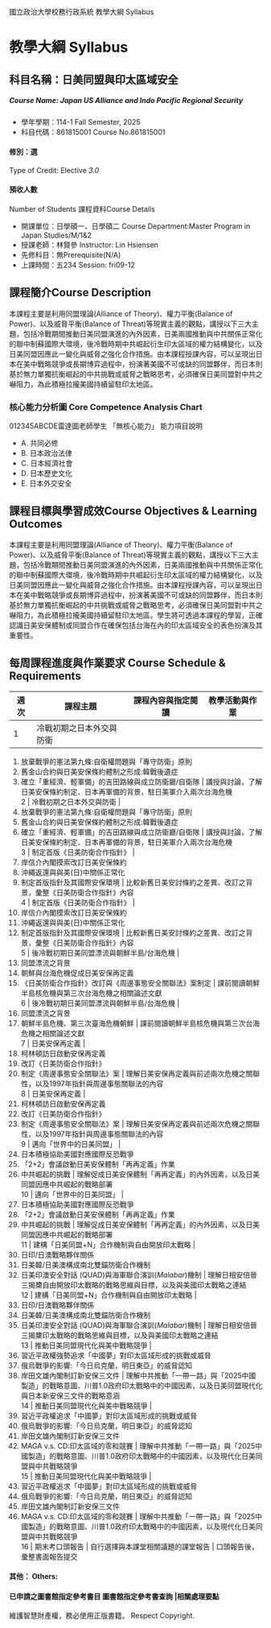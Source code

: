 國立政治大學校務行政系統 教學大綱 Syllabus
# 教學大綱 Syllabus
##  科目名稱：日美同盟與印太區域安全
#####  Course Name: Japan US Alliance and Indo Pacific Regional Security
  * 學年學期：114-1 Fall Semester, 2025 
  * 科目代碼：861815001 Course No.861815001
#### 修別：選
Type of Credit: Elective 
_3.0_
#### 預收人數
Number of Students
課程資料Course Details
  * 開課單位：日學碩一、日學碩二 Course Department:Master Program in Japan Studies/M/1&2 
  * 授課老師：林賢參 Instructor: Lin Hsiensen 
  * 先修科目：無Prerequisite(N/A)
  * 上課時間：五234 Session: fri09-12 
##  課程簡介Course Description
本課程主要是利用同盟理論(Alliance of Theory)、權力平衡(Balance of Power)、以及威脅平衡(Balance of Threat)等現實主義的觀點，講授以下三大主題，包括冷戰期間推動日美同盟演進的內外因素，日美兩國推動與中共關係正常化的聯中制蘇國際大環境，後冷戰時期中共崛起衍生印太區域的權力結構變化，以及日美同盟因應此一變化與威脅之強化合作措施。由本課程授課內容，可以呈現出日本在美中戰略競爭或長期博弈過程中，扮演著美國不可或缺的同盟夥伴，而日本則基於無力單獨抗衡崛起的中共挑戰或威脅之戰略思考，必須確保日美同盟對中共之嚇阻力，為此積極拉攏美國持續留駐印太地區。
###  核心能力分析圖 Core Competence Analysis Chart
012345ABCDE雷達圖老師學生
「無核心能力」 
能力項目說明
  * A. 共同必修
  * B. 日本政治法律
  * C. 日本經濟社會
  * D. 日本歷史文化
  * E. 日本外交安全
##  課程目標與學習成效Course Objectives & Learning Outcomes 
本課程主要是利用同盟理論(Alliance of Theory)、權力平衡(Balance of Power)、以及威脅平衡(Balance of Threat)等現實主義的觀點，講授以下三大主題，包括冷戰期間推動日美同盟演進的內外因素，日美兩國推動與中共關係正常化的聯中制蘇國際大環境，後冷戰時期中共崛起衍生印太區域的權力結構變化，以及日美同盟因應此一變化與威脅之強化合作措施。由本課程授課內容，可以呈現出日本在美中戰略競爭或長期博弈過程中，扮演著美國不可或缺的同盟夥伴，而日本則基於無力單獨抗衡崛起的中共挑戰或威脅之戰略思考，必須確保日美同盟對中共之嚇阻力，為此積極拉攏美國持續留駐印太地區。學生將可透過本課程的學習，正確認識日美安保體制或同盟合作在確保包括台海在內的印太區域安全的表色扮演及其重要性。
##  每周課程進度與作業要求 Course Schedule & Requirements
|  週次 |  課程主題 |  課程內容與指定閱讀 |  教學活動與作業  
---|---|---|---  
1 |  冷戰初期之日本外交與防衛 | 
  1. 放棄戰爭的憲法第九條:自衛權問題與「專守防衛」原則
  2. 舊金山合約與日美安保條約體制之形成:韓戰後遺症
  3. 確立「重經濟、輕軍備」的吉田路線與成立防衛廳/自衛隊
|  講授與討論，了解日美安保條約制定、日本再軍備的背景，駐日美軍介入兩次台海危機  
2 |  冷戰初期之日本外交與防衛 | 
  1. 放棄戰爭的憲法第九條:自衛權問題與「專守防衛」原則
  2. 舊金山合約與日美安保條約體制之形成:韓戰後遺症
  3. 確立「重經濟、輕軍備」的吉田路線與成立防衛廳/自衛隊
|  講授與討論，了解日美安保條約制定、日本再軍備的背景，駐日美軍介入兩次台海危機  
3 |  制定首版《日美防衛合作指針》 | 
  1. 岸信介內閣摸索改訂日美安保條約
  2. 沖繩返還與與美(日)中關係正常化
  3. 制定首版指針及其國際安保環境
|  比較新舊日美安討條約之差異、改訂之背景，彙整《日美防衛合作指針》內容  
4 |  制定首版《日美防衛合作指針》 | 
  1. 岸信介內閣摸索改訂日美安保條約
  2. 沖繩返還與與美(日)中關係正常化
  3. 制定首版指針及其國際安保環境
|  比較新舊日美安討條約之差異、改訂之背景，彙整《日美防衛合作指針》內容  
5 |  後冷戰初期日美同盟漂流與朝鮮半島/台海危機 | 
  1. 同盟漂流之背景
  2. 朝鮮與台海危機促成日美安保再定義
  3. 《日美防衛合作指針》改訂與《周邊事態安全關聯法》案制定
|  課前閱讀朝鮮半島核危機與第三次台海危機之相關論述文獻  
6 |  後冷戰初期日美同盟漂流與朝鮮半島/台海危機 | 
  1. 同盟漂流之背景
  2. 朝鮮半島危機、第三次臺海危機朝鮮
|  課前閱讀朝鮮半島核危機與第三次台海危機之相關論述文獻  
7 |  日美安保再定義 | 
  1. 柯林頓訪日啟動安保再定義
  2. 改訂《日美防衛合作指針》
  3. 制定《周邊事態安全關聯法》案
|  理解日美安保再定義與前述兩次危機之關聯性，以及1997年指針與周邊事態關聯法的內容  
8 |  日美安保再定義 | 
  1. 柯林頓訪日啟動安保再定義
  2. 改訂《日美防衛合作指針》
  3. 制定《周邊事態安全關聯法》案
|  理解日美安保再定義與前述兩次危機之關聯性，以及1997年指針與周邊事態關聯法的內容  
9 |  邁向「世界中的日美同盟」 | 
  1. 日本積極協助美國對應國際反恐戰爭
  2. 「2+2」會議啟動日美安保體制「再再定義」作業
  3. 中共崛起的挑戰
|  理解促成日美安保體制「再再定義」的內外因素，以及日美同盟因應中共崛起的戰略部署  
10 |  邁向「世界中的日美同盟」 | 
  1. 日本積極協助美國對應國際反恐戰爭
  2. 「2+2」會議啟動日美安保體制「再再定義」作業
  3. 中共崛起的挑戰
|  理解促成日美安保體制「再再定義」的內外因素，以及日美同盟因應中共崛起的戰略部署  
11 |  建構「日美同盟+N」合作機制與自由開放印太戰略 | 
  1. 日印/日澳戰略夥伴關係
  2. 日美韓/日美澳構成南北雙錨防衛合作機制
  3. 日美印澳安全對話 (QUAD)與海軍聯合演訓(_Malabar_)機制
|  理解日相安倍晉三揭櫫自由開放印太戰略的戰略思維與目標，以及與美國印太戰略之連結  
12 |  建構「日美同盟+N」合作機制與自由開放印太戰略 | 
  1. 日印/日澳戰略夥伴關係
  2. 日美韓/日美澳構成南北雙錨防衛合作機制
  3. 日美印澳安全對話 (QUAD)與海軍聯合演訓(_Malabar_)機制
|  理解日相安倍晉三揭櫫印太戰略的戰略思維與目標，以及與美國印太戰略之連結  
13 |  推動日美同盟現代化與美中戰略競爭 | 
  1. 習近平政權強勢追求「中國夢」對印太區域形成的挑戰或威脅
  2. 俄烏戰爭的影響:「今日烏克蘭，明日東亞」的威脅認知
  3. 岸田文雄內閣制訂新安保三文件
|  理解中共推動「一帶一路」與「2025中國製造」的戰略意圖、川普1.0政府印太戰略中的中國因素，以及日美同盟現代化與日本新安保三文件的戰略意涵  
14 |  推動日美同盟現代化與美中戰略競爭 | 
  1. 習近平政權追求「中國夢」對印太區域形成的挑戰或威脅
  2. 俄烏戰爭的影響:「今日烏克蘭，明日東亞」的威脅認知
  3. 岸田文雄內閣制訂新安保三文件
  4. MAGA v.s. CD:印太區域的零和競賽
|  理解中共推動「一帶一路」與「2025中國製造」的戰略意圖、川普1.0政府印太戰略中的中國因素，以及現代化日美同盟與中共戰略競爭  
15 |  推動日美同盟現代化與美中戰略競爭 | 
  1. 習近平政權追求「中國夢」對印太區域形成的挑戰或威脅
  2. 俄烏戰爭的影響:「今日烏克蘭，明日東亞」的威脅認知
  3. 岸田文雄內閣制訂新安保三文件
  4. MAGA v.s. CD:印太區域的零和競賽
|  理解中共推動「一帶一路」與「2025中國製造」的戰略意圖、川普1.0政府印太戰略中的中國因素，以及現代化日美同盟與中共戰略競爭  
16 |  期末考口頭報告 |  自行選擇與本課堂相關議題的課堂報告 |  口頭報告後，彙整書面報告提交  
####  其他： Others:
####  已申請之圖書館指定參考書目  圖書館指定參考書查詢 |相關處理要點
維護智慧財產權，務必使用正版書籍。 Respect Copyright.